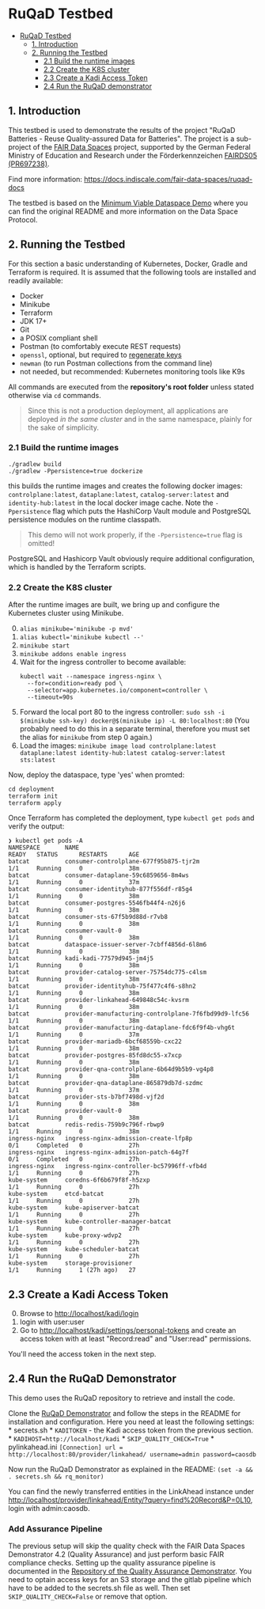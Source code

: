# RuQaD Testbed

<!-- TOC -->
* [RuQaD Testbed](#ruqad-testbed)
  * [1. Introduction](#1-introduction)
  * [2. Running the Testbed](#2-running-the-testbed)
    * [2.1 Build the runtime images](#21-build-the-runtime-images)
    * [2.2 Create the K8S cluster](#22-create-the-k8s-cluster)
    * [2.3 Create a Kadi Access Token](#23-create-a-kadi-access-token)
    * [2.4 Run the RuQaD demonstrator](#24-run-the-ruqad-demonstrator)
<!-- TOC -->

## 1. Introduction

This testbed is used to demonstrate the results of the project "RuQaD Batteries - Reuse Quality-assured Data
for Batteries". The project is a sub-project of the [FAIR Data Spaces](https://www.nfdi.de/fair-data-spaces/)
project, supported by the German Federal Ministry of Education and Research under the Förderkennzeichen
[FAIRDS05 (PR697238)](https://foerderportal.bund.de/foekat/jsp/SucheAction.do?actionMode=view&fkz=FAIRDS05).

Find more information: <https://docs.indiscale.com/fair-data-spaces/ruqad-docs>

The testbed is based on the [Minimum Viable Dataspace
Demo](https://github.com/eclipse-edc/MinimumViableDataspace) where you can find the original README and more
information on the Data Space Protocol.

## 2. Running the Testbed

For this section a basic understanding of Kubernetes, Docker, Gradle and Terraform is required. It is assumed that the
following tools are installed and readily available:

- Docker
- Minikube
- Terraform
- JDK 17+
- Git
- a POSIX compliant shell
- Postman (to comfortably execute REST requests)
- `openssl`, optional, but required to [regenerate keys](#91-regenerating-issuer-keys)
- `newman` (to run Postman collections from the command line)
- not needed, but recommended: Kubernetes monitoring tools like K9s

All commands are executed from the **repository's root folder** unless stated otherwise via `cd` commands.

> Since this is not a production deployment, all applications are deployed _in the same cluster_ and in the same
> namespace, plainly for the sake of simplicity.

### 2.1 Build the runtime images

```shell
./gradlew build
./gradlew -Ppersistence=true dockerize
```

this builds the runtime images and creates the following docker images: `controlplane:latest`, `dataplane:latest`,
`catalog-server:latest` and `identity-hub:latest` in the local docker image cache. Note the `-Ppersistence` flag which
puts the HashiCorp Vault module and PostgreSQL persistence modules on the runtime classpath.

> This demo will not work properly, if the `-Ppersistence=true` flag is omitted!

PostgreSQL and Hashicorp Vault obviously require additional configuration, which is handled by the Terraform scripts.

### 2.2 Create the K8S cluster

After the runtime images are built, we bring up and configure the Kubernetes cluster using Minikube.

0. `alias minikube='minikube -p mvd'`
1. `alias kubectl='minikube kubectl --'`
2. `minikube start`
3. `minikube addons enable ingress`
4. Wait for the ingress controller to become available:
    ```
    kubectl wait --namespace ingress-nginx \
      --for=condition=ready pod \
      --selector=app.kubernetes.io/component=controller \
      --timeout=90s
    ```
5. Forward the local port 80 to the ingress controller:
    `sudo ssh -i $(minikube ssh-key) docker@$(minikube ip) -L 80:localhost:80`
   (You probably need to do this in a separate terminal, therefore you must set the alias for `minikube` from step 0 again.)
6. Load the images:
    `minikube image load controlplane:latest dataplane:latest identity-hub:latest catalog-server:latest sts:latest`

Now, deploy the dataspace, type 'yes' when promted:

```
cd deployment
terraform init
terraform apply
```

Once Terraform has completed the deployment, type `kubectl get pods` and verify the output:

```shell
❯ kubectl get pods -A
NAMESPACE       NAME                                                   READY   STATUS      RESTARTS      AGE
batcat          consumer-controlplane-677f95b875-tjr2m                 1/1     Running     0             38m
batcat          consumer-dataplane-59c6859656-8m4ws                    1/1     Running     0             37m
batcat          consumer-identityhub-877f556df-r85g4                   1/1     Running     0             38m
batcat          consumer-postgres-5546fb44f4-n26j6                     1/1     Running     0             38m
batcat          consumer-sts-67f5b9d88d-r7vb8                          1/1     Running     0             38m
batcat          consumer-vault-0                                       1/1     Running     0             38m
batcat          dataspace-issuer-server-7cbff4856d-6l8m6               1/1     Running     0             38m
batcat          kadi-kadi-77579d945-jm4j5                              1/1     Running     0             38m
batcat          provider-catalog-server-75754dc775-c4lsm               1/1     Running     0             38m
batcat          provider-identityhub-75f477c4f6-s8hn2                  1/1     Running     0             38m
batcat          provider-linkahead-649848c54c-kvsrm                    1/1     Running     0             38m
batcat          provider-manufacturing-controlplane-7f6fbd99d9-lfc56   1/1     Running     0             38m
batcat          provider-manufacturing-dataplane-fdc6f9f4b-vhg6t       1/1     Running     0             37m
batcat          provider-mariadb-6bcf68559b-cxc22                      1/1     Running     0             38m
batcat          provider-postgres-85fd8dc55-x7xcp                      1/1     Running     0             38m
batcat          provider-qna-controlplane-6b64d9b5b9-vg4p8             1/1     Running     0             38m
batcat          provider-qna-dataplane-865879db7d-szdmc                1/1     Running     0             37m
batcat          provider-sts-b7bf7498d-vjf2d                           1/1     Running     0             38m
batcat          provider-vault-0                                       1/1     Running     0             38m
batcat          redis-redis-759b9c796f-rbwp9                           1/1     Running     0             38m
ingress-nginx   ingress-nginx-admission-create-lfp8p                   0/1     Completed   0             27h
ingress-nginx   ingress-nginx-admission-patch-64g7f                    0/1     Completed   0             27h
ingress-nginx   ingress-nginx-controller-bc57996ff-vfb4d               1/1     Running     0             27h
kube-system     coredns-6f6b679f8f-h5zxp                               1/1     Running     0             27h
kube-system     etcd-batcat                                            1/1     Running     0             27h
kube-system     kube-apiserver-batcat                                  1/1     Running     0             27h
kube-system     kube-controller-manager-batcat                         1/1     Running     0             27h
kube-system     kube-proxy-wdvp2                                       1/1     Running     0             27h
kube-system     kube-scheduler-batcat                                  1/1     Running     0             27h
kube-system     storage-provisioner                                    1/1     Running     1 (27h ago)   27
```

## 2.3 Create a Kadi Access Token

0. Browse to <http://localhost/kadi/login>
1. login with user:user
2. Go to <http://localhost/kadi/settings/personal-tokens> and create an access token with at least
   "Record:read" and "User:read" permissions.

You'll need the access token in the next step.

## 2.4 Run the RuQaD Demonstrator

This demo uses the RuQaD repository to retrieve and install the code.

Clone the [RuQaD Demonstrator](https://gitlab.indiscale.com/caosdb/src/fair-data-spaces/ruqad) and follow the
steps in the README for installation and configuration. Here you need at least the following settings:
    * secrets.sh
        * `KADITOKEN` - the Kadi access token from the previous section.
        * `KADIHOST=http://localhost/kadi`
        * `SKIP_QUALITY_CHECK=True`
    * pylinkahead.ini
        ```
        [Connection]
        url = http://localhost:80/provider/linkahead/
        username=admin
        password=caosdb
        ```

Now run the RuQaD Demonstrator as explained in the README: `(set -a && . secrets.sh && rq_monitor)`

You can find the newly transferred entities in the LinkAhead instance under <http://localhost/provider/linkahead/Entity/?query=find%20Record&P=0L10>, login with admin:caosdb.

### Add Assurance Pipeline

The previous setup will skip the quality check with the FAIR Data Spaces Demonstrator 4.2 (Quality Assurance)
and just perform basic FAIR compliance
checks. Setting up the quality assurance pipeline is documented in the [Repository of the Quality Assurance Demonstrator](https://git.rwth-aachen.de/fair-ds/ap-4-2-demonstrator/ap-4.2-data-validation-and-quality-assurance-demonstrator). You need to optain access keys for an S3 storage and the gitlab pipeline which have to be added to the secrets.sh file as well. Then set `SKIP_QUALITY_CHECK=False` or remove that option.
